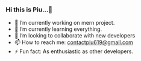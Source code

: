 ### Hi this is Piu...👋

- 🔭 I’m currently working on mern project.
- 🌱 I’m currently learning everything.
- 👯 I’m looking to collaborate with new developers
- 📫 How to reach me: contactpiu619@gmail.com
- ⚡ Fun fact: As enthusiastic as other developers.
